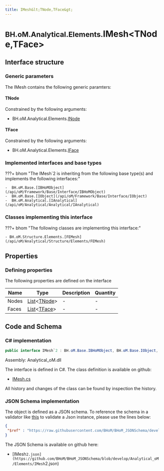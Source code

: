 ```yaml
---
title: IMesh&lt;TNode,TFace&gt;
---
```


# <small>BH.oM.Analytical.Elements.</small>**IMesh&lt;TNode,TFace&gt;**



## Interface structure

### Generic parameters

The IMesh contains the following generic paramters:

#### TNode

Constrained by the following arguments:

- BH.oM.Analytical.Elements.[INode](/api/oM/Analytical/Analytical/Elements/INode)

#### TFace

Constrained by the following arguments:

- BH.oM.Analytical.Elements.[IFace](/api/oM/Analytical/Analytical/Elements/IFace)

### Implemented interfaces and base types

???+ bhom "The IMesh`2 is inheriting from the following base type(s) and implements the following interfaces:"

    -  BH.oM.Base.[IBHoMObject](/api/oM/Framework/Base/Interface/IBHoMObject)
    -  BH.oM.Base.[IObject](/api/oM/Framework/Base/Interface/IObject)
    -  BH.oM.Analytical.[IAnalytical](/api/oM/Analytical/Analytical/IAnalytical)


### Classes implementing this interface

???+ bhom "The following classes are implementing this interface:"

    - BH.oM.Structure.Elements.[FEMesh](/api/oM/Analytical/Structure/Elements/FEMesh)


## Properties



### Defining properties

The following properties are defined on the interface

| Name             | Type             | Description      | Quantity         |
|------------------|------------------|------------------|------------------|
| Nodes | [List](https://learn.microsoft.com/en-us/dotnet/api/System.Collections.Generic.List-1?view=netstandard-2.0)&lt;[TNode](#tnode)&gt; | - | - |
| Faces | [List](https://learn.microsoft.com/en-us/dotnet/api/System.Collections.Generic.List-1?view=netstandard-2.0)&lt;[TFace](#tface)&gt; | - | - |


## Code and Schema

### C# implementation

``` C# title="C#"
public interface IMesh`2 : BH.oM.Base.IBHoMObject, BH.oM.Base.IObject, BH.oM.Analytical.IAnalytical
```

Assembly: Analytical_oM.dll

The interface is defined in C#. The class definition is available on github:

- [IMesh.cs](https://github.com/BHoM/BHoM/blob/develop/Analytical_oM/Elements\IMesh.cs)

All history and changes of the class can be found by inspection the history.
### JSON Schema implementation

The object is defined as a JSON schema. To reference the schema in a validator like [this](https://www.jsonschemavalidator.net/) to validate a Json instance, please use the lines below:

``` json title="JSON Schema"
{
 "$ref" : "https://raw.githubusercontent.com/BHoM/BHoM_JSONSchema/develop/Analytical_oM/Elements/IMesh`2.json"
}
```

The JSON Schema is available on github here:

- [IMesh`2.json](https://github.com/BHoM/BHoM_JSONSchema/blob/develop/Analytical_oM/Elements/IMesh`2.json)
